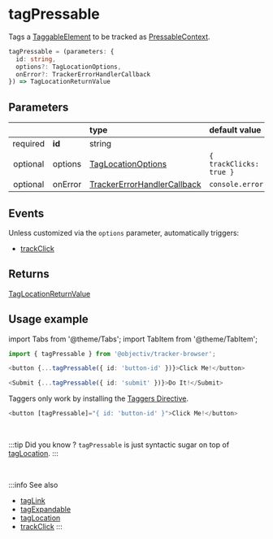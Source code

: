 # tagPressable

Tags a [TaggableElement](/tracking/api-reference/definitions/TaggableElement.md) to be tracked as [PressableContext](/taxonomy/reference/location-contexts/PressableContext.md).

```typescript
tagPressable = (parameters: {
  id: string,
  options?: TagLocationOptions,
  onError?: TrackerErrorHandlerCallback
}) => TagLocationReturnValue
```

## Parameters
|          |          | type                                                                                              | default value
| :-:      | :--      | :--                                                                                               | :--           
| required | **id**   | string                                                                                            |
| optional | options  | [TagLocationOptions](/tracking/api-reference/definitions/TagLocationOptions.md)                   | `{ trackClicks: true }`
| optional | onError  | [TrackerErrorHandlerCallback](/tracking/api-reference/definitions/TrackerErrorHandlerCallback.md) | `console.error`

## Events

Unless customized via the `options` parameter, automatically triggers:

- [trackClick](/tracking/api-reference/eventTrackers/trackClick.md)

## Returns
[TagLocationReturnValue](/tracking/api-reference/definitions/TagLocationReturnValue.md)

## Usage example

import Tabs from '@theme/Tabs';
import TabItem from '@theme/TabItem';

<Tabs>
  <TabItem value="react" label="React" default>

```typescript jsx
import { tagPressable } from '@objectiv/tracker-browser';
```

```typescript jsx
<button {...tagPressable({ id: 'button-id' })}>Click Me!</button>
```

```typescript jsx
<Submit {...tagPressable({ id: 'submit' })}>Do It!</Submit>
```

  </TabItem>
  <TabItem value="angular" label="Angular">

Taggers only work by installing the [Taggers Directive](/tracking/how-to-guides/angular/getting-started.md#optional---configure-taggers-directive).

```typescript jsx
<button [tagPressable]="{ id: 'button-id' }">Click Me!</button>
```

  </TabItem>
</Tabs>

<br />

:::tip Did you know ?
`tagPressable` is just syntactic sugar on top of [tagLocation](/tracking/api-reference/locationTaggers/tagLocation.md).
:::

<br />

:::info See also
- [tagLink](/tracking/api-reference/locationTaggers/tagLink.md)
- [tagExpandable](/tracking/api-reference/locationTaggers/tagExpandable.md)
- [tagLocation](/tracking/api-reference/locationTaggers/tagLocation.md)
- [trackClick](/tracking/api-reference/eventTrackers/trackClick.md)
  :::